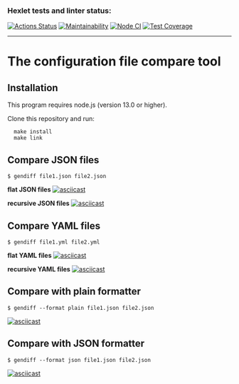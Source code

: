 ### Hexlet tests and linter status:
[![Actions Status](https://github.com/mrn-mrz/frontend-project-lvl2/workflows/hexlet-check/badge.svg)](https://github.com/mrn-mrz/frontend-project-lvl2/actions)
[![Maintainability](https://api.codeclimate.com/v1/badges/6ccccf7be6c10c8da3ea/maintainability)](https://codeclimate.com/github/mrn-mrz/frontend-project-lvl2/maintainability)
[![Node CI](https://github.com/mrn-mrz/frontend-project-lvl2/actions/workflows/tests.yml/badge.svg)](https://github.com/mrn-mrz/frontend-project-lvl2/actions/workflows/tests.yml)
[![Test Coverage](https://api.codeclimate.com/v1/badges/6ccccf7be6c10c8da3ea/test_coverage)](https://codeclimate.com/github/mrn-mrz/frontend-project-lvl2/test_coverage)
____

# The configuration file compare tool

## Installation
This program requires node.js (version 13.0 or higher).

Clone this repository and run:
```
  make install
  make link
```

## Compare JSON files
```
$ gendiff file1.json file2.json
```
**flat JSON files**
[![asciicast](https://asciinema.org/a/2UQ5Gnppm5wNEf3wAl3bUT1ya.svg)](https://asciinema.org/a/2UQ5Gnppm5wNEf3wAl3bUT1ya)

**recursive JSON files**
[![asciicast](https://asciinema.org/a/hT37WDEWoQ2CTIGyIxMJXFzYP.svg)](https://asciinema.org/a/hT37WDEWoQ2CTIGyIxMJXFzYP)

## Compare YAML files
```
$ gendiff file1.yml file2.yml
```
**flat YAML files**
[![asciicast](https://asciinema.org/a/0Gna8CegvOHYfxYvQqLqBbOfi.svg)](https://asciinema.org/a/0Gna8CegvOHYfxYvQqLqBbOfi)

**recursive YAML files**
[![asciicast](https://asciinema.org/a/zsPK0lRahMmGOrUeHzo7Ug9OB.svg)](https://asciinema.org/a/zsPK0lRahMmGOrUeHzo7Ug9OB)

## Compare with plain formatter
```
$ gendiff --format plain file1.json file2.json
```
[![asciicast](https://asciinema.org/a/GwWEgyBNnap5LylUqiRMy2qlM.svg)](https://asciinema.org/a/GwWEgyBNnap5LylUqiRMy2qlM)

## Compare with JSON formatter
```
$ gendiff --format json file1.json file2.json
```
[![asciicast](https://asciinema.org/a/pzGMHjXzgTnjMvaso0Yup4kvB.svg)](https://asciinema.org/a/pzGMHjXzgTnjMvaso0Yup4kvB)
